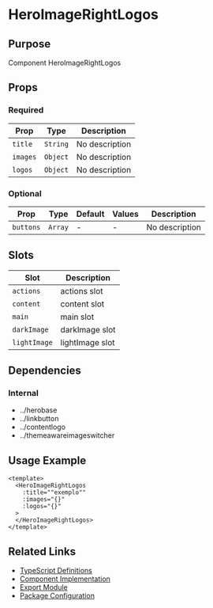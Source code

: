 # HeroImageRightLogos

## Purpose

Component HeroImageRightLogos

## Props

### Required

| Prop     | Type     | Description    |
| -------- | -------- | -------------- |
| `title`  | `String` | No description |
| `images` | `Object` | No description |
| `logos`  | `Object` | No description |

### Optional

| Prop      | Type    | Default | Values | Description    |
| --------- | ------- | ------- | ------ | -------------- |
| `buttons` | `Array` | -       | -      | No description |

## Slots

| Slot         | Description     |
| ------------ | --------------- |
| `actions`    | actions slot    |
| `content`    | content slot    |
| `main`       | main slot       |
| `darkImage`  | darkImage slot  |
| `lightImage` | lightImage slot |

## Dependencies

### Internal

- ../herobase
- ../linkbutton
- ../contentlogo
- ../themeawareimageswitcher

## Usage Example

```vue
<template>
  <HeroImageRightLogos
    :title=""exemplo""
    :images="{}"
    :logos="{}"
  >
  </HeroImageRightLogos>
</template>
```

## Related Links

- [TypeScript Definitions](./HeroImageRightLogos.d.ts)
- [Component Implementation](./HeroImageRightLogos.vue)
- [Export Module](./heroimagerightlogos.js)
- [Package Configuration](./package.json)
